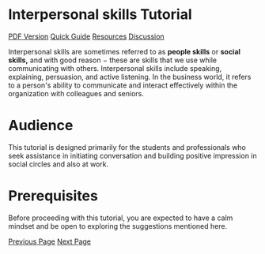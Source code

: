 # Interpersonal skills Tutorial
[PDF Version](../interpersonal_skills/interpersonal_skills_pdf_version.md)
[Quick Guide](../interpersonal_skills/interpersonal_skills_quick_guide.md)
[Resources](../interpersonal_skills/interpersonal_skills_useful_resources.md)
[Discussion](../interpersonal_skills/interpersonal_skills_discussion.md)

Interpersonal skills are sometimes referred to as **people skills** or **social skills,** and with good reason − these are skills that we use while communicating with others. Interpersonal skills include speaking, explaining, persuasion, and active listening. In the business world, it refers to a person's ability to communicate and interact effectively within the organization with colleagues and seniors.

# Audience
This tutorial is designed primarily for the students and professionals who seek assistance in initiating conversation and building positive impression in social circles and also at work.

# Prerequisites
Before proceeding with this tutorial, you are expected to have a calm mindset and be open to exploring the suggestions mentioned here.


[Previous Page](../interpersonal_skills/index.md) [Next Page](../interpersonal_skills/introduction_to_interpersonal_skills.md) 
